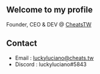 ## Welcome to my profile
Founder, CEO & DEV @ [CheatsTW](https://cheats.tw/)
## Contact
* Email : luckyluciano@cheats.tw
* Discord : luckyluciano#5843
